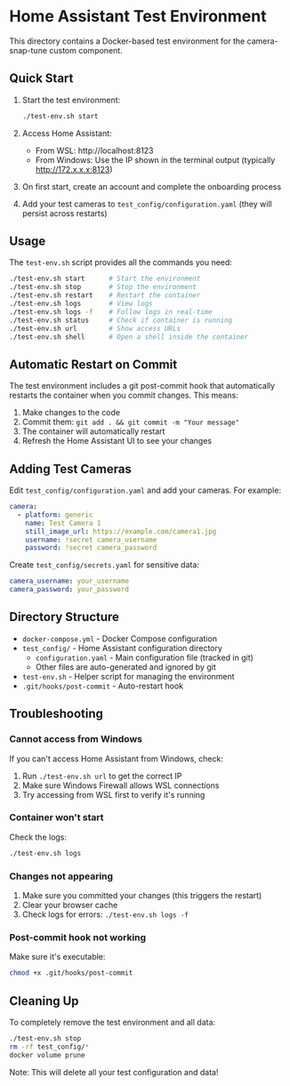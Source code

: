 # Home Assistant Test Environment

This directory contains a Docker-based test environment for the camera-snap-tune custom component.

## Quick Start

1. Start the test environment:
   ```bash
   ./test-env.sh start
   ```

2. Access Home Assistant:
   - From WSL: http://localhost:8123
   - From Windows: Use the IP shown in the terminal output (typically http://172.x.x.x:8123)

3. On first start, create an account and complete the onboarding process

4. Add your test cameras to `test_config/configuration.yaml` (they will persist across restarts)

## Usage

The `test-env.sh` script provides all the commands you need:

```bash
./test-env.sh start      # Start the environment
./test-env.sh stop       # Stop the environment
./test-env.sh restart    # Restart the container
./test-env.sh logs       # View logs
./test-env.sh logs -f    # Follow logs in real-time
./test-env.sh status     # Check if container is running
./test-env.sh url        # Show access URLs
./test-env.sh shell      # Open a shell inside the container
```

## Automatic Restart on Commit

The test environment includes a git post-commit hook that automatically restarts the container when you commit changes. This means:

1. Make changes to the code
2. Commit them: `git add . && git commit -m "Your message"`
3. The container will automatically restart
4. Refresh the Home Assistant UI to see your changes

## Adding Test Cameras

Edit `test_config/configuration.yaml` and add your cameras. For example:

```yaml
camera:
  - platform: generic
    name: Test Camera 1
    still_image_url: https://example.com/camera1.jpg
    username: !secret camera_username
    password: !secret camera_password
```

Create `test_config/secrets.yaml` for sensitive data:

```yaml
camera_username: your_username
camera_password: your_password
```

## Directory Structure

- `docker-compose.yml` - Docker Compose configuration
- `test_config/` - Home Assistant configuration directory
  - `configuration.yaml` - Main configuration file (tracked in git)
  - Other files are auto-generated and ignored by git
- `test-env.sh` - Helper script for managing the environment
- `.git/hooks/post-commit` - Auto-restart hook

## Troubleshooting

### Cannot access from Windows
If you can't access Home Assistant from Windows, check:
1. Run `./test-env.sh url` to get the correct IP
2. Make sure Windows Firewall allows WSL connections
3. Try accessing from WSL first to verify it's running

### Container won't start
Check the logs:
```bash
./test-env.sh logs
```

### Changes not appearing
1. Make sure you committed your changes (this triggers the restart)
2. Clear your browser cache
3. Check logs for errors: `./test-env.sh logs -f`

### Post-commit hook not working
Make sure it's executable:
```bash
chmod +x .git/hooks/post-commit
```

## Cleaning Up

To completely remove the test environment and all data:

```bash
./test-env.sh stop
rm -rf test_config/*
docker volume prune
```

Note: This will delete all your test configuration and data!
